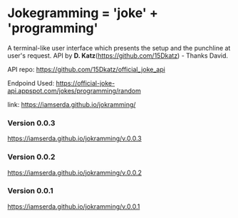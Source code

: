 # Jokegramming = 'joke' + 'programming'

A terminal-like user interface which presents the setup and the punchline at user's request.
API by **D. Katz**(https://github.com/15Dkatz) - Thanks David.

API repo: https://github.com/15Dkatz/official_joke_api

Endpoind Used: https://official-joke-api.appspot.com/jokes/programming/random


link:
https://iamserda.github.io/jokramming/






### Version 0.0.3
https://iamserda.github.io/jokramming/v.0.0.3

### Version 0.0.2
https://iamserda.github.io/jokramming/v.0.0.2

### Version 0.0.1
https://iamserda.github.io/jokramming/v.0.0.1




